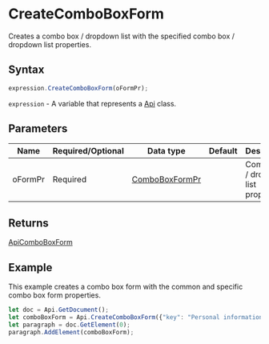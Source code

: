 # CreateComboBoxForm

Creates a combo box / dropdown list with the specified combo box / dropdown list properties.

## Syntax

```javascript
expression.CreateComboBoxForm(oFormPr);
```

`expression` - A variable that represents a [Api](../Api.md) class.

## Parameters

| **Name** | **Required/Optional** | **Data type** | **Default** | **Description** |
| ------------- | ------------- | ------------- | ------------- | ------------- |
| oFormPr | Required | [ComboBoxFormPr](../../Enumeration/ComboBoxFormPr.md) |  | Combo box / dropdown list properties. |

## Returns

[ApiComboBoxForm](../../ApiComboBoxForm/ApiComboBoxForm.md)

## Example

This example creates a combo box form with the common and specific combo box form properties.

```javascript editor-
let doc = Api.GetDocument();
let comboBoxForm = Api.CreateComboBoxForm({"key": "Personal information", "tip": "Choose your country", "required": true, "placeholder": "Country", "editable": false, "autoFit": false, "items": ["Latvia", "USA", "UK"]});
let paragraph = doc.GetElement(0);
paragraph.AddElement(comboBoxForm);
```
